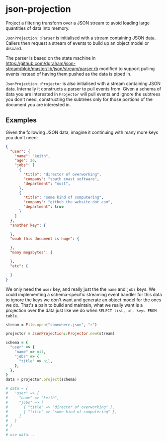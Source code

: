 # json-projection
Project a filtering transform over a JSON stream to avoid loading large quantities of data into memory.

`JsonProjection::Parser` is initialised with a stream containing JSON data.
Callers then request a stream of events to build up an object model or discard.

The parser is based on the state machine in
https://github.com/dgraham/json-stream/blob/master/lib/json/stream/parser.rb
modified to support pulling events instead of having them pushed as the data is
piped in.

`JsonProjection::Projector` is also initialised with a stream containing JSON
data. Internally it constructs a parser to pull events from. Given a schema of
data you are interested in `Projector` will pull events and ignore the subtrees
you don't need, constructing the subtrees only for those portions of the
document you are interested in.

## Examples

Given the following JSON data, imagine it continuing with many more keys you
don't need:

```json
{
  "user": {
    "name": "keith",
    "age": 26,
    "jobs": [
      {
        "title": "director of overworking",
        "company": "south coast software",
        "department": "most",
      },
      {
        "title": "some kind of computering",
        "company": "github the website dot com",
        "department": true
      }
    ]
  },
  "another key": {

  },
  "woah this document is huge": {

  },
  "many megabytes": {

  },
  "etc": {

  }
}
```

We only need the `user` key, and really just the the `name` and `jobs` keys.
We could implementing a schema-specific streaming event handler for this data to
ignore the keys we don't want and generate an object model for the ones we do.
That's a pain to build and maintain, what we really want is a projection over
the data just like we do when `SELECT list, of, keys FROM table`.

```ruby
stream = File.open("somewhere.json", "r")

projector = JsonProjection::Projector.new(stream)

schema = {
  "user" => {
    "name" => nil,
    "jobs" => {
      "title" => nil,
    },
  },
}
data = projector.project(schema)

# data = {
#   "user" => {
#     "name" => "keith",
#     "jobs" => [
#       { "title" => "director of overworking" },
#       { "title" => "some kind of computering" },
#     ]
#   }
# }
#
# use data...
```
